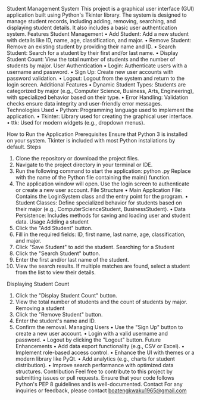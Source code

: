 Student Management System
This project is a graphical user interface (GUI) application built using Python's Tkinter library. The system is designed to manage student records, including adding, removing, searching, and displaying student details. It also includes a basic user authentication system.
Features
Student Management
•	Add Student: Add a new student with details like ID, name, age, classification, and major.
•	Remove Student: Remove an existing student by providing their name and ID.
•	Search Student: Search for a student by their first and/or last name.
•	Display Student Count: View the total number of students and the number of students by major.
User Authentication
•	Login: Authenticate users with a username and password.
•	Sign Up: Create new user accounts with password validation.
•	Logout: Logout from the system and return to the login screen.
Additional Features
•	Dynamic Student Types: Students are categorized by major (e.g., Computer Science, Business, Arts, Engineering), with specialized behavior based on their type.
•	Error Handling: Validation checks ensure data integrity and user-friendly error messages.
Technologies Used
•	Python: Programming language used to implement the application.
•	Tkinter: Library used for creating the graphical user interface.
•	ttk: Used for modern widgets (e.g., dropdown menus).


How to Run the Application
Prerequisites
Ensure that Python 3 is installed on your system. Tkinter is included with most Python installations by default.
Steps
1.	Clone the repository or download the project files.
2.	Navigate to the project directory in your terminal or IDE.
3.	Run the following command to start the application:
python <filename>.py
Replace <filename> with the name of the Python file containing the main() function.
4.	The application window will open. Use the login screen to authenticate or create a new user account.
File Structure
•	Main Application File: Contains the LoginSystem class and the entry point for the program.
•	Student Classes: Define specialized behavior for students based on their major (e.g., ComputerScienceStudent, BusinessStudent).
•	Data Persistence: Includes methods for saving and loading user and student data.
Usage
Adding a student
1.	Click the "Add Student" button.
2.	Fill in the required fields: ID, first name, last name, age, classification, and major.
3.	Click "Save Student" to add the student.
Searching for a Student
1.	Click the "Search Student" button.
2.	Enter the first and/or last name of the student.
3.	View the search results. If multiple matches are found, select a student from the list to view their details.

Displaying Student Count
1.	Click the "Display Student Count" button.
2.	View the total number of students and the count of students by major.
Removing a student
1.	Click the "Remove Student" button.
2.	Enter the student's name and ID.
3.	Confirm the removal.
Managing Users
•	Use the "Sign Up" button to create a new user account.
•	Login with a valid username and password.
•	Logout by clicking the "Logout" button.
Future Enhancements
•	Add data export functionality (e.g., CSV or Excel).
•	Implement role-based access control.
•	Enhance the UI with themes or a modern library like PyQt.
•	Add analytics (e.g., charts for student distribution).
•	Improve search performance with optimized data structures.
Contribution
Feel free to contribute to this project by submitting issues or pull requests. Ensure that your code follows Python's PEP 8 guidelines and is well-documented.
Contact
For any inquiries or feedback, please contact boatengkwaku1965@gmail.com
